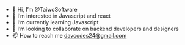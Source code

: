 - 👋 Hi, I’m @TaiwoSoftware
- 👀 I’m interested in Javascript and react
- 🌱 I’m currently learning Javascript
- 💞️ I’m looking to collaborate on backend developers and designers
- 📫 How to reach me davcodes24@gmail.com

<!---
TaiwoSoftware/TaiwoSoftware is a ✨ special ✨ repository because its `README.md` (this file) appears on your GitHub profile.
You can click the Preview link to take a look at your changes.
--->
